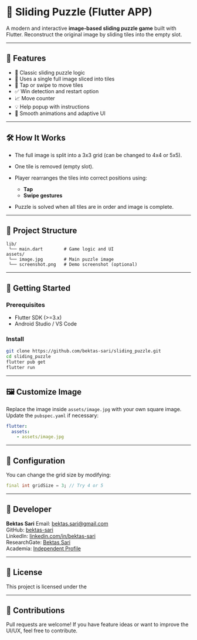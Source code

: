 # 🧩 Sliding Puzzle (Flutter APP)

A modern and interactive **image-based sliding puzzle game** built with Flutter.
Reconstruct the original image by sliding tiles into the empty slot.

---

## 📱 Features

* 🎯 Classic sliding puzzle logic
* 📸 Uses a single full image sliced into tiles
* 🧠 Tap or swipe to move tiles
* ✅ Win detection and restart option
* 📈 Move counter
* 💡 Help popup with instructions
* 🎨 Smooth animations and adaptive UI

---

## 🛠️ How It Works

* The full image is split into a 3x3 grid (can be changed to 4x4 or 5x5).
* One tile is removed (empty slot).
* Player rearranges the tiles into correct positions using:

    * **Tap**
    * **Swipe gestures**
* Puzzle is solved when all tiles are in order and image is complete.

---

## 📂 Project Structure

```
lib/
 └── main.dart        # Game logic and UI
assets/
 └── image.jpg        # Main puzzle image
 └── screenshot.png   # Demo screenshot (optional)
```

---

## 🚀 Getting Started

### Prerequisites

* Flutter SDK (>=3.x)
* Android Studio / VS Code

### Install

```bash
git clone https://github.com/bektas-sari/sliding_puzzle.git
cd sliding_puzzle
flutter pub get
flutter run
```

---

## 🖼️ Customize Image

Replace the image inside `assets/image.jpg` with your own square image.
Update the `pubspec.yaml` if necessary:

```yaml
flutter:
  assets:
    - assets/image.jpg
```

---

## 🔧 Configuration

You can change the grid size by modifying:

```dart
final int gridSize = 3; // Try 4 or 5
```

---

## 👤 Developer

**Bektas Sari**
Email: [bektas.sari@gmail.com](mailto:bektas.sari@gmail.com)<br>
GitHub: [bektas-sari](https://github.com/bektas-sari)<br>
LinkedIn: [linkedin.com/in/bektas-sari](https://www.linkedin.com/in/bektas-sari)<br>
ResearchGate: [Bektas Sari](https://www.researchgate.net/profile/Bektas-Sari-3)<br>
Academia: [Independent Profile](https://independent.academia.edu/bektassari)<br>

---

## 📃 License

This project is licensed under the

---

## 🙌 Contributions

Pull requests are welcome!
If you have feature ideas or want to improve the UI/UX, feel free to contribute.
